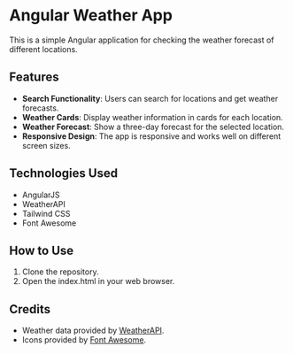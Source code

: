 # Angular Weather App

This is a simple Angular application for checking the weather forecast of different locations.

## Features

- **Search Functionality**: Users can search for locations and get weather forecasts.
- **Weather Cards**: Display weather information in cards for each location.
- **Weather Forecast**: Show a three-day forecast for the selected location.
- **Responsive Design**: The app is responsive and works well on different screen sizes.

## Technologies Used

- AngularJS
- WeatherAPI
- Tailwind CSS
- Font Awesome

## How to Use

1. Clone the repository.
2. Open the index.html in your web browser.

## Credits

- Weather data provided by [WeatherAPI](https://www.weatherapi.com/).
- Icons provided by [Font Awesome](https://fontawesome.com/).
